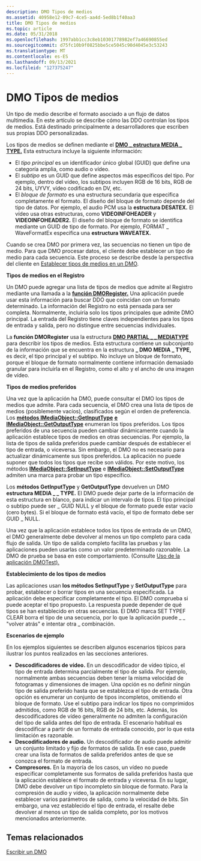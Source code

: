 ```yaml
---
description: DMO Tipos de medios
ms.assetid: 40958e12-09c7-4ce5-aa4d-5ed8b1f40aa3
title: DMO Tipos de medios
ms.topic: article
ms.date: 05/31/2018
ms.openlocfilehash: 1997abb1cc3c8eb10301778982ef7a46690855ed
ms.sourcegitcommit: d75fc10b9f0825bbe5ce5045c90d4045e3c53243
ms.translationtype: MT
ms.contentlocale: es-ES
ms.lasthandoff: 09/13/2021
ms.locfileid: "127375247"
---
```

# <a name="dmo-media-types"></a>DMO Tipos de medios

Un tipo de medio describe el formato asociado a un flujo de datos multimedia. En este artículo se describe cómo las DDO controlan los tipos de medios. Está destinado principalmente a desarrolladores que escriben sus propias DDO personalizadas.

Los tipos de medios se definen mediante el [**DMO \_ estructura MEDIA \_ TYPE.**](/previous-versions/windows/desktop/api/mediaobj/ns-mediaobj-dmo_media_type) Esta estructura incluye la siguiente información:

-   El *tipo principal* es un identificador único global (GUID) que define una categoría amplia, como audio o vídeo.
-   El *subtipo* es un GUID que define aspectos más específicos del tipo. Por ejemplo, dentro del vídeo, los subtipos incluyen RGB de 16 bits, RGB de 24 bits, UYVY, vídeo codificado en DV, etc.
-   El *bloque de formato* es una estructura secundaria que especifica completamente el formato. El diseño del bloque de formato depende del tipo de datos. Por ejemplo, el audio PCM usa la **estructura DESATEX.** El vídeo usa otras estructuras, como **VIDEOINFOHEADER** y **VIDEOINFOHEADER2.** El diseño del bloque de formato se identifica mediante un GUID de tipo de formato. Por ejemplo, FORMAT \_ WaveFormatEx especifica una **estructura WAVEATEX.**

Cuando se crea DMO por primera vez, las secuencias no tienen un tipo de medio. Para que DMO procesar datos, el cliente debe establecer un tipo de medio para cada secuencia. Este proceso se describe desde la perspectiva del cliente en [Establecer tipos de medios en un DMO](setting-media-types-on-a-dmo.md).

**Tipos de medios en el Registro**

Un DMO puede agregar una lista de tipos de medios que admite al Registro mediante una llamada a la [**función DMORegister.**](/previous-versions/windows/desktop/api/Dmoreg/nf-dmoreg-dmoregister) Una aplicación puede usar esta información para buscar DDO que coincidan con un formato determinado. La información del Registro no está pensada para ser completa. Normalmente, incluiría solo los tipos principales que admite DMO principal. La entrada del Registro tiene claves independientes para los tipos de entrada y salida, pero no distingue entre secuencias individuales.

La **función DMORegister** usa la estructura [**DMO PARTIAL \_ \_ MEDIATYPE**](/previous-versions/windows/desktop/api/Dmoreg/ns-dmoreg-dmo_partial_mediatype) para describir los tipos de medios. Esta estructura contiene un subconjunto de la información que se encuentra en la estructura **\_ DMO MEDIA \_ TYPE,** es decir, el tipo principal y el subtipo. No incluye un bloque de formato, porque el bloque de formato normalmente contiene información demasiado granular para incluirla en el Registro, como el alto y el ancho de una imagen de vídeo.

**Tipos de medios preferidos**

Una vez que la aplicación ha DMO, puede consultar el DMO los tipos de medios que admite. Para cada secuencia, el DMO crea una lista de tipos de medios (posiblemente vacíos), clasificados según el orden de preferencia. Los [**métodos IMediaObject::GetInputType**](/previous-versions/windows/desktop/api/Mediaobj/nf-mediaobj-imediaobject-getinputtype) [**e IMediaObject::GetOutputType**](/previous-versions/windows/desktop/api/Mediaobj/nf-mediaobj-imediaobject-getoutputtype) enumeran los tipos preferidos. Los tipos preferidos de una secuencia pueden cambiar dinámicamente cuando la aplicación establece tipos de medios en otras secuencias. Por ejemplo, la lista de tipos de salida preferidos puede cambiar después de establecer el tipo de entrada, o viceversa. Sin embargo, el DMO no es necesario para actualizar dinámicamente sus tipos preferidos. La aplicación no puede suponer que todos los tipos que recibe son válidos. Por este motivo, los métodos [**IMediaObject::SetInputType**](/previous-versions/windows/desktop/api/Mediaobj/nf-mediaobj-imediaobject-setinputtype) e [**IMediaObject::SetOutputType**](/previous-versions/windows/desktop/api/Mediaobj/nf-mediaobj-imediaobject-setoutputtype) admiten una marca para probar un tipo específico.

Los **métodos GetInputType** y **GetOutputType** devuelven un DMO **estructura MEDIA \_ \_ TYPE.** El DMO puede dejar parte de la información de esta estructura en blanco, para indicar un intervalo de tipos. El tipo principal o subtipo puede ser \_ GUID NULL y el bloque de formato puede estar vacío (cero bytes). Si el bloque de formato está vacío, el tipo de formato debe ser GUID \_ NULL.

Una vez que la aplicación establece todos los tipos de entrada de un DMO, el DMO generalmente debe devolver al menos un tipo completo para cada flujo de salida. Un tipo de salida completo facilita las pruebas y las aplicaciones pueden usarlas como un valor predeterminado razonable. La DMO de prueba se basa en este comportamiento. (Consulte [Uso de la aplicación DMOTest).](using-the-dmotest-application.md)

**Establecimiento de los tipos de medios**

Las aplicaciones usan **los métodos SetInputType** y **SetOutputType** para probar, establecer o borrar tipos en una secuencia especificada. La aplicación debe especificar completamente el tipo. El DMO comprueba si puede aceptar el tipo propuesto. La respuesta puede depender de qué tipos se han establecido en otras secuencias. El DMO marca SET TYPEF CLEAR borra el tipo de una secuencia, por lo que la aplicación puede \_ \_ "volver atrás" e intentar otra \_ combinación.

**Escenarios de ejemplo**

En los ejemplos siguientes se describen algunos escenarios típicos para ilustrar los puntos realizados en las secciones anteriores.

-   **Descodificadores de vídeo.** En un descodificador de vídeo típico, el tipo de entrada determina parcialmente el tipo de salida. Por ejemplo, normalmente ambas secuencias deben tener la misma velocidad de fotogramas y dimensiones de imagen. Una opción es no definir ningún tipo de salida preferido hasta que se establezca el tipo de entrada. Otra opción es enumerar un conjunto de tipos incompletos, omitiendo el bloque de formato. Use el subtipo para indicar los tipos no comprimidos admitidos, como RGB de 16 bits, RGB de 24 bits, etc. Además, los descodificadores de vídeo generalmente no admiten la configuración del tipo de salida antes del tipo de entrada. El escenario habitual es descodificar a partir de un formato de entrada conocido, por lo que esta limitación es razonable.
-   **Descodificadores de audio.** Un descodificador de audio puede admitir un conjunto limitado y fijo de formatos de salida. En ese caso, puede crear una lista de formatos de salida preferidos antes de que se conozca el formato de entrada.
-   **Compresores.** En la mayoría de los casos, un vídeo no puede especificar completamente sus formatos de salida preferidos hasta que la aplicación establece el formato de entrada y viceversa. En su lugar, DMO debe devolver un tipo incompleto sin bloque de formato. Para la compresión de audio y vídeo, la aplicación normalmente debe establecer varios parámetros de salida, como la velocidad de bits. Sin embargo, una vez establecido el tipo de entrada, el resalte debe devolver al menos un tipo de salida completo, por los motivos mencionados anteriormente.

## <a name="related-topics"></a>Temas relacionados

<dl> <dt>

[Escribir un DMO](writing-a-dmo.md)
</dt> </dl>

 

 



